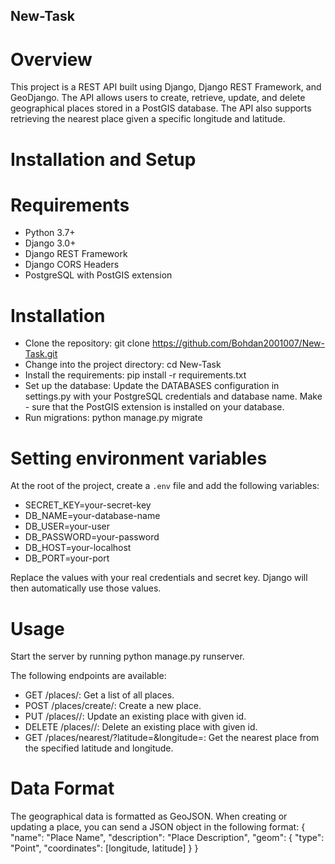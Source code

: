 ## New-Task
# Overview
This project is a REST API built using Django, Django REST Framework, and GeoDjango. The API allows users to create, retrieve, update, and delete geographical places stored in a PostGIS database. The API also supports retrieving the nearest place given a specific longitude and latitude.

# Installation and Setup
# Requirements
- Python 3.7+
- Django 3.0+
- Django REST Framework
- Django CORS Headers
- PostgreSQL with PostGIS extension

# Installation
- Clone the repository: git clone https://github.com/Bohdan2001007/New-Task.git
- Change into the project directory: cd New-Task
- Install the requirements: pip install -r requirements.txt
- Set up the database: Update the DATABASES configuration in settings.py with your PostgreSQL credentials and database name. Make - sure that the PostGIS extension is installed on your database.
- Run migrations: python manage.py migrate

# Setting environment variables
At the root of the project, create a `.env` file and add the following variables:
- SECRET_KEY=your-secret-key
- DB_NAME=your-database-name
- DB_USER=your-user
- DB_PASSWORD=your-password
- DB_HOST=your-localhost
- DB_PORT=your-port

Replace the values with your real credentials and secret key. Django will then automatically use those values.

# Usage
Start the server by running python manage.py runserver.

The following endpoints are available:

- GET /places/: Get a list of all places.
- POST /places/create/: Create a new place.
- PUT /places/<id>/: Update an existing place with given id.
- DELETE /places/<id>/: Delete an existing place with given id.
- GET /places/nearest/?latitude=<latitude>&longitude=<longitude>: Get the nearest place from the specified latitude and longitude.

# Data Format
The geographical data is formatted as GeoJSON. When creating or updating a place, you can send a JSON object in the following format: 
 {
  "name": "Place Name",
  "description": "Place Description",
  "geom": {
    "type": "Point",
    "coordinates": [longitude, latitude]
  }
}

